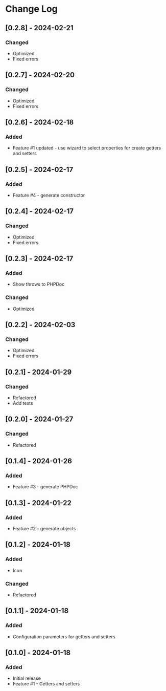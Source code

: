 # Change Log

## [0.2.8] - 2024-02-21

### Changed

- Optimized
- Fixed errors

## [0.2.7] - 2024-02-20

### Changed

- Optimized
- Fixed errors

## [0.2.6] - 2024-02-18

### Added

- Feature #1 updated - use wizard to select properties for create getters and setters

## [0.2.5] - 2024-02-17

### Added

- Feature #4 - generate constructor

## [0.2.4] - 2024-02-17

### Changed

- Optimized
- Fixed errors

## [0.2.3] - 2024-02-17

### Added

- Show throws to PHPDoc

### Changed

- Optimized

## [0.2.2] - 2024-02-03

### Changed

- Optimized
- Fixed errors

## [0.2.1] - 2024-01-29

### Changed

- Refactored
- Add tests

## [0.2.0] - 2024-01-27

### Changed

- Refactored

## [0.1.4] - 2024-01-26

### Added

- Feature #3 - generate PHPDoc

## [0.1.3] - 2024-01-22

### Added

- Feature #2 - generate objects

## [0.1.2] - 2024-01-18

### Added

- Icon

### Changed

- Refactored


## [0.1.1] - 2024-01-18

### Added

- Configuration parameters for getters and setters

## [0.1.0] - 2024-01-18

### Added

- Initial release
- Feature #1 - Getters and setters

